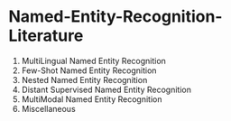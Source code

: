 # Named-Entity-Recognition-Literature


1. MultiLingual Named Entity Recognition
2. Few-Shot Named Entity Recognition
3. Nested Named Entity Recognition
4. Distant Supervised Named Entity Recognition
5. MultiModal Named Entity Recognition
6. Miscellaneous
